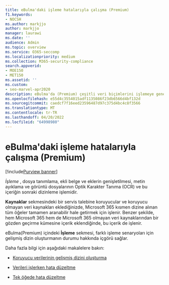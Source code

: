 ```yaml
---
title: eBulma'daki işleme hatalarıyla çalışma (Premium)
f1.keywords:
- NOCSH
ms.author: markjjo
author: markjjo
manager: laurawi
ms.date: ''
audience: Admin
ms.topic: overview
ms.service: O365-seccomp
ms.localizationpriority: medium
ms.collection: M365-security-compliance
search.appverid:
- MOE150
- MET150
ms.assetid: ''
ms.custom:
- seo-marvel-apr2020
description: eBulma'da (Premium) çeşitli veri biçimlerini işlemeye genel bakış.
ms.openlocfilehash: e55d4c3554015adf1135086f23db6566d4bf132d
ms.sourcegitcommit: caedcf7f16eed23596487d97c375d4bc4c8f3566
ms.translationtype: MT
ms.contentlocale: tr-TR
ms.lasthandoff: 04/20/2022
ms.locfileid: "64998980"
---
```

# <a name="work-with-processing-errors-in-ediscovery-premium"></a>eBulma'daki işleme hatalarıyla çalışma (Premium)

[!include[Purview banner](../includes/purview-rebrand-banner.md)]

*İşleme* , dosya tanımlama, ekli belge ve eklerin genişletilmesi, metin ayıklama ve görüntü dosyalarının Optik Karakter Tanıma (OCR) ve bu içeriğin sonraki dizinleme işlemidir.  

**Kaynaklar** sekmesindeki bir servis talebine koruyucular ve koruyucu olmayan veri kaynakları eklediğinizde, Microsoft 365 kısmen dizine alınan tüm öğeler tamamen aranabilir hale getirmek için işlenir. Benzer şekilde, hem Microsoft 365 hem de Microsoft 365 olmayan veri kaynaklarından bir gözden geçirme kümesine içerik eklendiğinde, bu içerik de işlenir.

eBulma(Premium) içindeki **İşleme** sekmesi, farklı işleme senaryoları için gelişmiş dizin oluşturmanın durumu hakkında içgörü sağlar.

Daha fazla bilgi için aşağıdaki makalelere bakın:

- [Koruyucu verilerinin gelişmiş dizini oluşturma](indexing-custodian-data.md)

- [Verileri işlerken hata düzeltme](error-remediation-when-processing-data-in-advanced-ediscovery.md)

- [Tek öğede hata düzeltme](single-item-error-remediation.md)
